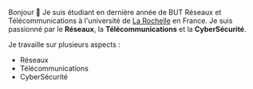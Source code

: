 Bonjour 👋 Je suis étudiant en dernière année de BUT Réseaux et Télécommunications à l'université de [La Rochelle](https://www.univ-larochelle.fr/) en France. Je suis passionné par le **Réseaux**, la **Télécommunications** et la **CyberSécurité**.

Je travaille sur plusieurs aspects :

-   Réseaux
-   Télécommunications
-   CyberSécurité